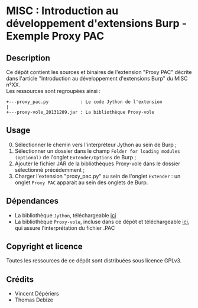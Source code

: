 MISC : Introduction au développement d'extensions Burp - Exemple Proxy PAC
==================================================================================

Description
-----------
Ce dépôt contient les sources et binaires de l'extension "Proxy PAC" décrite dans l'article "Introduction au développement d'extensions Burp" du MISC n°XX.  
Les ressources sont regroupées ainsi :
```
+---proxy_pac.py			: Le code Jython de l'extension
|
+---proxy-vole_20131209.jar	: La bibliothèque Proxy-vole
```


Usage
-----
0. Sélectionner le chemin vers l'interpréteur Jython au sein de Burp ; 
1. Sélectionner un dossier dans le champ `Folder for loading modules (optional)` de l'onglet `Extender/Options` de Burp ;
2. Ajouter le fichier JAR de la bibliothèques Proxy-vole dans le dossier sélectionné précédemment ;
3. Charger l'extension "proxy_pac.py" au sein de l'onglet `Extender` : un onglet `Proxy PAC` apparait au sein des onglets de Burp.


Dépendances
-----------
* La bibliothèque `Jython`, téléchargeable [ici](http://search.maven.org/remotecontent?filepath=org/python/jython-standalone/2.7.0/jython-standalone-2.7.0.jar)
* La bibliothèque `Proxy-vole`, incluse dans ce dépôt et téléchargeable [ici](https://code.google.com/p/proxy-vole), qui assure l'interprétation du fichier .PAC


Copyright et licence
---------------------
Toutes les ressources de ce dépôt sont distribuées sous licence GPLv3.


Crédits
-------
* Vincent Dépériers
* Thomas Debize
